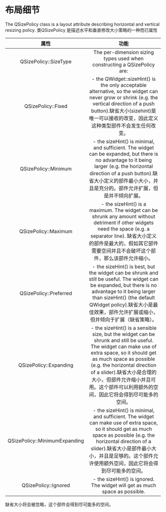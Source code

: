 # 布局细节

The QSizePolicy class is a layout attribute describing horizontal and vertical resizing policy.
类QSizePolicy 是描述水平和垂直修改大小策略的一种而已属性

|属性|功能|
:-:|:-:
QSizePolicy::SizeType|The per-dimension sizing types used when constructing a QSizePolicy are:
QSizePolicy::Fixed | - the QWidget::sizeHint() is the only acceptable alternative, so the widget can never grow or shrink (e.g. the vertical direction of a push button).缺省大小(sizehint)是唯一可以接收的改变，因此定义这种类型部件不会发生任何改变。
QSizePolicy::Minimum | - the sizeHint() is minimal, and sufficient. The widget can be expanded, but there is no advantage to it being larger (e.g. the horizontal direction of a push button).缺省大小定义的部件最小大小，并且是充分的。部件允许扩展，但是并不倾向扩展。
QSizePolicy::Maximum | - the sizeHint() is a maximum. The widget can be shrunk any amount without detriment if other widgets need the space (e.g. a separator line). 缺省大小定义的部件是最大的，假如其它部件需要空间并且不会破坏这个部件，那么该部件允许缩小。
QSizePolicy::Preferred |- the sizeHint() is best, but the widget can be shrunk and still be useful. The widget can be expanded, but there is no advantage to it being larger than sizeHint() (the default QWidget policy).缺省大小是最佳效果，部件允许扩展或缩小，但并倾向于扩展（缺省策略）。
QSizePolicy::Expanding | - the sizeHint() is a sensible size, but the widget can be shrunk and still be useful. The widget can make use of extra space, so it should get as much space as possible (e.g. the horizontal direction of a slider).缺省大小是合理的大小，但部件允许缩小并且可用。这个部件可以利用额外的空间，因此它将会得到尽可能多的空间。
QSizePolicy::MinimumExpanding | - the sizeHint() is minimal, and sufficient. The widget can make use of extra space, so it should get as much space as possible (e.g. the horizontal direction of a slider).缺省大小是部件最小大小，并且是足够的。这个部件允许使用额外空间，因此它将会得到尽可能多的空间。
QSizePolicy::Ignored | - the sizeHint() is ignored. The widget will get as much space as possible.
缺省大小将会被忽略，这个部件会得到尽可能多的空间。
